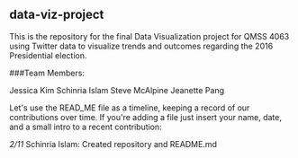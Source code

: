 ## data-viz-project
This is the repository for the final Data Visualization project for QMSS 4063 using Twitter data to visualize trends and outcomes regarding the 2016 Presidential election.

###Team Members:

Jessica Kim
Schinria Islam
Steve McAlpine
Jeanette Pang

Let's use the READ_ME file as a timeline, keeping a record of our contributions over time. If you're adding a file just insert your name, date, and a small intro to a recent contribution:

*2/11*
Schinria Islam: Created repository and README.md

